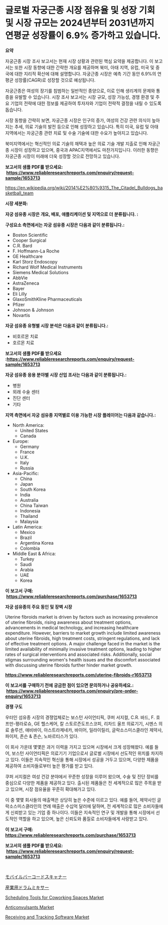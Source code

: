 <p><h1>글로벌 자궁근종 시장 점유율 및 성장 기회 및 시장 규모는 2024년부터 2031년까지 연평균 성장률이 6.9% 증가하고 있습니다.</h1></p><p><strong>요약</strong></p>
<p><p>자궁근종 시장 조사 보고서는 현재 시장 상황과 관련된 핵심 요약을 제공합니다. 이 보고서는 또한 시장 동향에 대한 간략한 개요를 제공하며 북미, 아태 지역, 유럽, 미국 및 중국에 대한 지리적 확산에 대해 설명합니다. 자궁근종 시장은 예측 기간 동안 6.9%의 연평균 성장률(CAGR)로 성장할 것으로 예상됩니다.</p><p>자궁근종은 여성의 장기를 침범하는 일반적인 종양으로, 이로 인해 생리계의 문제와 통증을 유발할 수 있습니다. 시장 조사 보고서는 시장 규모, 성장 가능성, 경쟁 환경 및 주요 기업의 전략에 대한 정보를 제공하여 투자자와 기업이 전략적 결정을 내릴 수 있도록 돕습니다.</p><p>시장 동향을 간략히 보면, 자궁근종 시장은 인구의 증가, 여성의 건강 관련 의식이 높아지는 추세, 의료 기술의 발전 등으로 인해 성장하고 있습니다. 특히 미국, 유럽 및 아태 지역에서는 자궁근종 관련 치료 및 수술 기술에 대한 수요가 높아지고 있습니다.</p><p>북미지역에서는 혁신적인 의료 기술의 채택과 높은 의료 기술 개발 지출로 인해 자궁근종 시장이 성장하고 있으며, 중국과 APAC지역에서도 마찬가지입니다. 이러한 동향은 자궁근종 시장이 미래에 더욱 성장할 것으로 전망하고 있습니다.</p></p>
<p><strong>보고서의 샘플 PDF를 받으세요: &nbsp;<a href="https://www.reliableresearchreports.com/enquiry/request-sample/1653713">https://www.reliableresearchreports.com/enquiry/request-sample/1653713</a></strong></p>
<p><a href="https://en.wikipedia.org/wiki/2014%E2%80%9315_The_Citadel_Bulldogs_basketball_team">https://en.wikipedia.org/wiki/2014%E2%80%9315_The_Citadel_Bulldogs_basketball_team</a></p>
<p><strong>시장 세분화:</strong></p>
<p><strong> 자궁 섬유종 시장은 개요, 배포, 애플리케이션 및 지역으로 더 분류됩니다. :</strong></p>
<p><strong>구성요소 측면에서는 자궁 섬유종 시장은 다음과 같이 분류됩니다.:</strong></p>
<p><ul><li>Boston Scientific</li><li>Cooper Surgical</li><li>C.R. Bard</li><li>F. Hoffmann-La Roche</li><li>GE Healthcare</li><li>Karl Storz Endoscopy</li><li>Richard Wolf Medical Instruments</li><li>Siemens Medical Solutions</li><li>AbbVie</li><li>AstraZeneca</li><li>Bayer</li><li>Eli Lilly</li><li>GlaxoSmithKline Pharmaceuticals</li><li>Pfizer</li><li>Johnson & Johnson</li><li>Novartis</li></ul></p>
<p><strong> 자궁 섬유종 유형별 시장 분석은 다음과 같이 분류됩니다.:</strong></p>
<p><ul><li>비호르몬 치료</li><li>호르몬 치료</li></ul></p>
<p><strong>보고서의 샘플 PDF를 받으세요 :<a href="https://www.reliableresearchreports.com/enquiry/request-sample/1653713">https://www.reliableresearchreports.com/enquiry/request-sample/1653713</a></strong></p>
<p><strong> 자궁 섬유종 응용 분야별 시장 산업 조사는 다음과 같이 분류됩니다.:</strong></p>
<p><ul><li>병원</li><li>외래 수술 센터</li><li>진단 센터</li><li>기타</li></ul></p>
<p><strong>지역 측면에서 자궁 섬유종 지역별로 이용 가능한 시장 플레이어는 다음과 같습니다.:</strong></p>
<p><ul>
    <li>
        North America:
        <ul>
            <li>United States</li>
            <li>Canada</li>
        </ul>
    </li>
    <li>
        Europe:
        <ul>
            <li>Germany</li>
            <li>France</li>
            <li>U.K.</li>
            <li>Italy</li>
            <li>Russia</li>
        </ul>
    </li>
    <li>
        Asia-Pacific:
        <ul>
            <li>China</li>
            <li>Japan</li>
            <li>South Korea</li>
            <li>India</li>
            <li>Australia</li>
            <li>China Taiwan</li>
            <li>Indonesia</li>
            <li>Thailand</li>
            <li>Malaysia</li>
        </ul>
    </li>
    <li>
        Latin America:
        <ul>
            <li>Mexico</li>
            <li>Brazil</li>
            <li>Argentina Korea</li>
            <li>Colombia</li>
        </ul>
    </li>
    <li>
        Middle East & Africa:
        <ul>
            <li>Turkey</li>
            <li>Saudi</li>
            <li>Arabia</li>
            <li>UAE</li>
            <li>Korea</li>
        </ul>
    </li>
    </ul></p>
<p><strong>이 보고서 구매: &nbsp;<a href="https://www.reliableresearchreports.com/purchase/1653713">https://www.reliableresearchreports.com/purchase/1653713</a></strong></p>
<p><strong>자궁 섬유종의 주요 동인 및 장벽 시장</strong></p>
<p><p>Uterine fibroids market is driven by factors such as increasing prevalence of uterine fibroids, rising awareness about treatment options, advancements in medical technology, and increasing healthcare expenditure. However, barriers to market growth include limited awareness about uterine fibroids, high treatment costs, stringent regulations, and lack of effective treatment options. A major challenge faced in the market is the limited availability of minimally invasive treatment options, leading to higher rates of surgical interventions and associated risks. Additionally, social stigmas surrounding women's health issues and the discomfort associated with discussing uterine fibroids further hinder market growth.</p></p>
<p><strong><a href="https://www.reliableresearchreports.com/uterine-fibroids-r1653713">https://www.reliableresearchreports.com/uterine-fibroids-r1653713</a></strong></p>
<p><strong>이 보고서를 구매하기 전에 궁금한 점이 있으면 문의하거나 공유하세요.: &nbsp;<a href="https://www.reliableresearchreports.com/enquiry/pre-order-enquiry/1653713">https://www.reliableresearchreports.com/enquiry/pre-order-enquiry/1653713</a></strong></p>
<p><strong>경쟁 구도</strong></p>
<p><p>우터인 섬유종 시장의 경쟁업체로는 보스턴 사이언티픽, 쿠퍼 서지컬, C.R. 바드, F. 호프만-평라로슈, GE 헬스케어, 칼 스토르즌도프스코피, 리차드 울프 의료기기, 시멘스 의료 솔루션, 애비바이, 아스트라제네카, 바이어, 일라이릴리, 글락소스미스클라인 제약사, 파이저, 존슨 & 존슨, 노바르티스가 있다.  </p><p>이 회사 가운데 몇몇은 과거 이력을 가지고 있으며 시장에서 크게 성장해왔다. 예를 들어, 보스턴 사이언티픽은 의료기기 기업으로서 글로벌 시장에서 선도적인 위치를 차지하고 있다. 이들은 지속적인 혁신을 통해 시장에서 성공을 거두고 있으며, 다양한 제품을 제공하여 소비자들로부터 높은 평가를 받고 있다.</p><p>쿠퍼 서지컬은 여성 건강 분야에서 꾸준한 성장을 이루어 왔으며, 수술 및 진단 장비를 중심으로 다양한 제품을 제공하고 있다. 출시된 제품들은 전 세계적으로 많은 주목을 받고 있으며, 시장 점유율을 꾸준히 확대해가고 있다.</p><p>이 중 몇몇 회사들의 매출액은 상당히 높은 수준에 이르고 있다. 예를 들어, 제약사인 글락소스미스클라인의 연례 매출은 수십억 달러에 달하며, 전 세계적으로 많은 소비자들에게 신뢰받고 있는 기업 중 하나이다. 이들은 지속적인 연구 및 개발을 통해 시장에서 선도적인 역할을 하고 있으며, 높은 신뢰도와 품질로 소비자들에게 사랑받고 있다.</p></p>
<p><strong>이 보고서 구매: &nbsp; <a href="https://www.reliableresearchreports.com/purchase/1653713">https://www.reliableresearchreports.com/purchase/1653713</a></strong></p>
<p><strong>보고서의 샘플 PDF를 받으세요: &nbsp;<a href="https://www.reliableresearchreports.com/enquiry/request-sample/1653713">https://www.reliableresearchreports.com/enquiry/request-sample/1653713</a></strong><strong></strong></p>
<p>&nbsp;</p>
<p><p><a href="https://github.com/RandallRunte2023/Market-Research-Report-List-2/blob/main/19056626345.md">モバイルバーコードスキャナー</a></p><p><a href="https://github.com/DanykaKilback/Market-Research-Report-List-2/blob/main/71658636346.md">産業用ドラムミキサー</a></p><p><a href="https://github.com/ORAZITOM/Market-Research-Report-List-1/blob/main/scheduling-tools-for-coworking-spaces-market.md">Scheduling Tools for Coworking Spaces Market</a></p><p><a href="https://issuu.com/reportprime-2/docs/anticonvulsants-market-size-2030.pptx">Anticonvulsants Market</a></p><p><a href="https://github.com/verajwilson971/Market-Research-Report-List-1/blob/main/receiving-and-tracking-software-market.md">Receiving and Tracking Software Market</a></p></p>